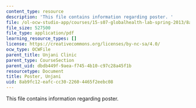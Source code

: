 ```yaml
---
content_type: resource
description: 'This file contains information regarding poster. '
file: /ol-ocw-studio-app/courses/15-s07-globalhealth-lab-spring-2013/8ab9fc12eafccc3022604465f2eebc08_MIT15_S07S13_poster_unj.pdf
file_size: 527500
file_type: application/pdf
learning_resource_types: []
license: https://creativecommons.org/licenses/by-nc-sa/4.0/
ocw_type: OCWFile
parent_title: Unjani Clinic
parent_type: CourseSection
parent_uid: dbdb449f-9aea-f745-4b10-c97c28a45f1b
resourcetype: Document
title: Poster, Unjani
uid: 8ab9fc12-eafc-cc30-2260-4465f2eebc08
---
```

This file contains information regarding poster. 